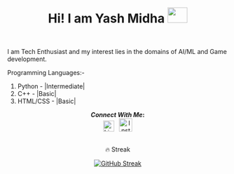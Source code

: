 <div align="center">
<h1>Hi! I am Yash Midha</a> <img src="https://media.giphy.com/media/hvRJCLFzcasrR4ia7z/giphy.gif" height="35px" width="45px"> </h1>

<br> 
<div align="left">
<p>
I am Tech Enthusiast and my interest lies in the domains of AI/ML and Game development.
</p>
<p>
Programming Languages:-
<ol>
   <li>Python    -   |Intermediate|</li>
   <li>C++       -   |Basic|</li>
   <li>HTML/CSS  -   |Basic|</li>
</ol>
</p>
<div>

<div align="center">

<b>*Connect With Me*:</b>
<br>
[<img alt="LinkedIn" width="25px" src="https://content.linkedin.com/content/dam/me/business/en-us/amp/brand-site/v2/bg/LI-Bug.svg.original.svg">](https://www.linkedin.com/in/yash-midha-38523a267/) &nbsp; 
[<img alt="Instagram" width="30px" src="https://www.transparentpng.com/thumb/logo-instagram/JFyofc-logo-instagram-background-png.png" alt="logo instagram background png @transparentpng.com">](https://instagram.com/thisisyyash?igshid=NTE5MzUyOTU=)

##
🔥 Streak

[![GitHub Streak](https://github-readme-streak-stats.herokuapp.com?user=AssemblyDragon&theme=radical&hide_border=true)](https://git.io/streak-stats)
<br> 
   
   
</div>

